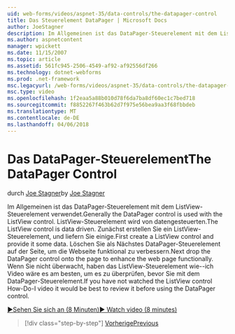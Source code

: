 ```yaml
---
uid: web-forms/videos/aspnet-35/data-controls/the-datapager-control
title: Das Steuerelement DataPager | Microsoft Docs
author: JoeStagner
description: Im Allgemeinen ist das DataPager-Steuerelement mit dem ListView-Steuerelement verwendet. ListView-Steuerelement wird von datengesteuerten. Zunächst erstellen Sie einem ListView-Steuerelement, und Bereitstellen Sie einige d...
ms.author: aspnetcontent
manager: wpickett
ms.date: 11/15/2007
ms.topic: article
ms.assetid: 561fc945-2506-4549-af92-af92556df266
ms.technology: dotnet-webforms
ms.prod: .net-framework
msc.legacyurl: /web-forms/videos/aspnet-35/data-controls/the-datapager-control
msc.type: video
ms.openlocfilehash: 1f2eaa5a88b010d78f6da7ba8df60ec1c7bed718
ms.sourcegitcommit: f8852267f463b62d7f975e56bea9aa3f68fbbdeb
ms.translationtype: MT
ms.contentlocale: de-DE
ms.lasthandoff: 04/06/2018
---
```

<a name="the-datapager-control"></a><span data-ttu-id="b6b5c-105">Das DataPager-Steuerelement</span><span class="sxs-lookup"><span data-stu-id="b6b5c-105">The DataPager Control</span></span>
====================
<span data-ttu-id="b6b5c-106">durch [Joe Stagner](https://github.com/JoeStagner)</span><span class="sxs-lookup"><span data-stu-id="b6b5c-106">by [Joe Stagner](https://github.com/JoeStagner)</span></span>

<span data-ttu-id="b6b5c-107">Im Allgemeinen ist das DataPager-Steuerelement mit dem ListView-Steuerelement verwendet.</span><span class="sxs-lookup"><span data-stu-id="b6b5c-107">Generally the DataPager control is used with the ListView control.</span></span> <span data-ttu-id="b6b5c-108">ListView-Steuerelement wird von datengesteuerten.</span><span class="sxs-lookup"><span data-stu-id="b6b5c-108">The ListView control is data driven.</span></span> <span data-ttu-id="b6b5c-109">Zunächst erstellen Sie ein ListView-Steuerelement, und liefern Sie einige.</span><span class="sxs-lookup"><span data-stu-id="b6b5c-109">First create a ListView control and provide it some data.</span></span> <span data-ttu-id="b6b5c-110">Löschen Sie als Nächstes DataPager-Steuerelement auf der Seite, um die Webseite funktional zu verbessern.</span><span class="sxs-lookup"><span data-stu-id="b6b5c-110">Next drop the DataPager control onto the page to enhance the web page functionally.</span></span> <span data-ttu-id="b6b5c-111">Wenn Sie nicht überwacht, haben das ListView-Steuerelement wie--ich Video wäre es am besten, um es zu überprüfen, bevor Sie mit dem DataPager-Steuerelement.</span><span class="sxs-lookup"><span data-stu-id="b6b5c-111">If you have not watched the ListView control How-Do-I video it would be best to review it before using the DataPager control.</span></span>

[<span data-ttu-id="b6b5c-112">&#9654;Sehen Sie sich an (8 Minuten)</span><span class="sxs-lookup"><span data-stu-id="b6b5c-112">&#9654; Watch video (8 minutes)</span></span>](https://channel9.msdn.com/Blogs/ASP-NET-Site-Videos/the-datapager-control)

> [!div class="step-by-step"]
> [<span data-ttu-id="b6b5c-113">Vorherige</span><span class="sxs-lookup"><span data-stu-id="b6b5c-113">Previous</span></span>](the-listview-control.md)
